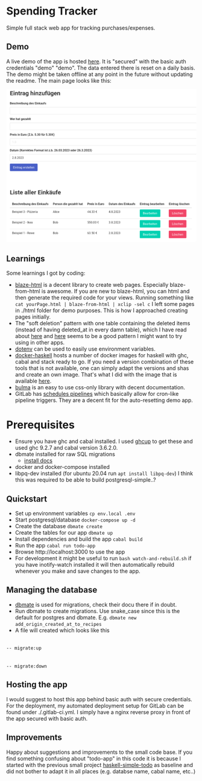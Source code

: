 # Spending Tracker

Simple full stack web app for tracking purchases/expenses.

## Demo

A live demo of the app is hosted [here](https://spending-demo.pierre-dev.com).
It is "secured" with the basic auth credentials "demo" "demo". The data entered
there is reset on a daily basis. The demo might be taken offline at any point in
the future without updating the readme. The main page looks like this:

<img src="https://github.com/xddq/spending-tracker/blob/main/landing-page.png">

## Learnings

Some learnings I got by coding:

- [blaze-html](https://hackage.haskell.org/package/blaze-html) is a decent
  library to create web pages. Especially blaze-from-html is awesome. If you are
  new to blaze-html, you can html and then generate the required code for your
  views. Running something like `cat yourPage.html | blaze-from-html | xclip -sel c`
  I left some pages in ./html folder for demo purposes. This is how I approached creating pages initially.
- The "soft deletion" pattern with one table containing the deleted items
  (instead of having deleted_at in every damn table), which I have read about
  [here](https://www.brandur.org/fragments/deleted-record-insert) and
  [here](https://www.brandur.org/soft-deletion) seems to be a good pattern I might
  want to try using in other apps.
- [dotenv](https://hackage.haskell.org/package/dotenv) can be used to easily use
  environment variables.
- [docker-haskell](https://github.com/haskell/docker-haskell) hosts a number of
  docker images for haskell with ghc, cabal and stack ready to go. If you need a
  version combination of these tools that is not available, one can simply adapt
  the versions and shas and create an own image. That's what I did with the image
  that is available
  [here](https://hub.docker.com/repository/docker/xddqxddq/haskell/general).
- [bulma](https://bulma.io/) is an easy to use css-only library with decent
  documentation.
- GitLab has [schedules pipelines](https://docs.gitlab.com/ee/ci/pipelines/schedules.html)
  which basically allow for cron-like pipeline triggers. They are a decent fit
  for the auto-resetting demo app.

# Prerequisites

- Ensure you have ghc and cabal installed. I used
  [ghcup](https://www.haskell.org/ghcup/) to get these and used ghc 9.2.7 and
  cabal version 3.6.2.0.
- dbmate installed for raw SQL migrations
  - [install docs](https://github.com/amacneil/dbmate#installation)
- docker and docker-compose installed
- libpq-dev installed (for ubuntu 20.04 run `apt install libpq-dev`) I think
  this was required to be able to build postgresql-simple..?

## Quickstart

- Set up environment variables `cp env.local .env`
- Start postgresql/database `docker-compose up -d`
- Create the database `dbmate create`
- Create the tables for our app `dbmate up`
- Install dependencies and build the app `cabal build`
- Run the app `cabal run todo-app`
- Browse http://localhost:3000 to use the app
- For development it might be useful to run `bash watch-and-rebuild.sh` if you
  have inotify-watch installed it will then automatically rebuild whenever you
  make and save changes to the app.

## Managing the database

- [dbmate](https://github.com/amacneil/dbmate) is used for migrations, check
  their docu there if in doubt.
- Run dbmate to create migrations. Use snake_case since this is the default for
  postgres and dbmate. E.g. `dbmate new add_origin_created_at_to_recipes`
- A file will created which looks like this

```

-- migrate:up


-- migrate:down

```

## Hosting the app

I would suggest to host this app behind basic auth with secure credentials.
For the deployment, my automated deployment setup for GitLab can be found under
./.gitlab-ci.yml. I simply have a nginx reverse proxy in front of the app
secured with basic auth.

## Improvements

Happy about suggestions and improvements to the small code base. If you find
something confusing about "todo-app" in this code it is because I started with
the previous small project
[haskell-simple-todo](https://github.com/xddq/haskell-simple-todo) as baseline
and did not bother to adapt it in all places (e.g. databse name, cabal name,
etc..)
